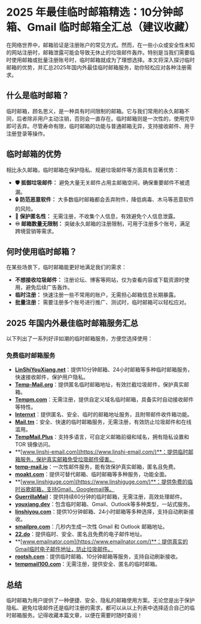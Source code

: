 # 2025 年最佳临时邮箱精选：10分钟邮箱、Gmail 临时邮箱全汇总（建议收藏）

在网络世界中，邮箱验证是注册账户的常见方式。然而，在一些小众或安全性未知的网站注册时，邮箱泄露可能会导致无休止的垃圾邮件轰炸。特别是当我们需要临时使用邮箱或批量注册账号时，临时邮箱就成为了理想选择。本文将深入探讨临时邮箱的优势，并汇总2025年国内外最佳临时邮箱服务，助你轻松应对各种注册需求。

## 什么是临时邮箱？

临时邮箱，顾名思义，是一种具有时间限制的邮箱。它与我们常用的永久邮箱不同，后者除非用户主动注销，否则会一直存在。临时邮箱则是一次性的，使用完毕即可丢弃。尽管寿命有限，临时邮箱的功能与普通邮箱无异，支持接收邮件、用于注册登录等操作。

## 临时邮箱的优势

相比永久邮箱，临时邮箱在保护隐私、规避垃圾邮件等方面具有显著优势：

*   **🛡️ 抵御垃圾邮件：** 避免大量无关邮件占用主邮箱空间，确保重要邮件不被遗漏。
*   **🔒 防范恶意软件：**  大多数临时邮箱都会丢弃附件，降低病毒、木马等恶意软件的风险。
*   **👤 保护匿名性：** 无需注册，不收集个人信息，有效避免个人信息泄露。
*   **♾️ 邮箱数量无限制：** 突破永久邮箱的注册限制，可用于注册多个账号，满足跨境营销等需求。

## 何时使用临时邮箱？

在某些场景下，临时邮箱能更好地满足我们的需求：

*   **不想接收垃圾邮件：**  注册论坛、博客等网站，仅为查看内容或下载资源时使用，避免后续广告轰炸。
*   **临时注册：** 快速注册一些不常用的账户，无需担心邮箱信息长期暴露。
*   **批量注册：**  需要注册多个账号进行推广、测试时，临时邮箱可以轻松应对。

## 2025 年国内外最佳临时邮箱服务汇总

以下列出了一系列好评如潮的临时邮箱服务，方便您选择使用：

###  免费临时邮箱服务

*   **[LinShiYouXiang.net](https://www.linshiyouxiang.net/)**：提供10分钟邮箱、24小时邮箱等多种临时邮箱服务，快速接收邮件，保护用户隐私。
*   **[Temp-Mail.org](https://temp-mail.org/zh/)**：提供匿名临时邮箱地址，有效拦截垃圾邮件，保护真实邮箱。
*   **[Tempm.com](https://tempm.com/)**：无需注册，提供自定义域名临时邮箱，具备实时自动接收邮件等特性。
*   **[Internxt](https://internxt.com/zh/temporary-email)**：提供匿名、安全、临时的邮箱地址服务，且附带邮件收件箱功能。
*   **[Mail.tm](https://mail.tm/zh/)**：安全、快速的临时邮箱服务，无需注册，有效防止垃圾邮件和在线滥用。
*    **[TempMail.Plus](https://tempmail.plus/zh/)**：支持多语言，可自定义邮箱前缀和域名，拥有隐私设置和 TOR 镜像访问。
*   **[www.linshi-email.com](https://www.linshi-email.com/)**：提供临时邮箱服务，保护真实邮箱免受垃圾邮件侵害。
*   **[temp-mail.io](https://temp-mail.io/zh)**：一次性邮件服务，能有效保护真实邮箱，匿名且免费。
*   **[moakt.com](https://moakt.com/zh)**：提供可替代邮箱、临时邮箱等多种服务，功能全面。
*   **[www.linshiguge.com](https://www.linshiguge.com/)**：提供免费的临时谷歌邮箱，支持Gmail、Googlemail等。
*   **[GuerrillaMail](https://www.guerrillamail.com/zh/)**：提供持续60分钟的临时邮箱，无需注册，高效处理邮件。
*   **[youxiang.dev](https://youxiang.dev/mailbox)**：包含临时邮箱、Gmail、Outlook等多种类型，一站式服务。
*   **[linshiyou.com](https://linshiyou.com/)**：提供10分钟邮箱、24小时邮箱等多种选择，支持自动刷新接收。
*   **[smailpro.com](https://smailpro.com/temporary-email)**：几秒内生成一次性 Gmail 和 Outlook 邮箱地址。
*   **[22.do](https://22.do/)**：提供临时、安全、匿名且免费的电子邮件地址。
*   **[www.emailnator.com](https://www.emailnator.com/)**：提供真实的Gmail临时电子邮件地址，防止垃圾邮件。
*  **[rootsh.com](https://rootsh.com/)**：提供临时邮箱、10分钟邮箱等服务，支持自动刷新接收。
*  **[tempmail100.com](https://tempmail100.com/zh-cn/)**：无需注册，提供安全、匿名的临时邮箱。

## 总结

临时邮箱为用户提供了一种便捷、安全、隐私的邮箱使用方案。无论您是出于保护隐私、避免垃圾邮件还是临时注册的需求，都可以从以上列表中选择适合自己的临时邮箱服务。记得收藏本篇文章，以便在需要时随时查阅！
